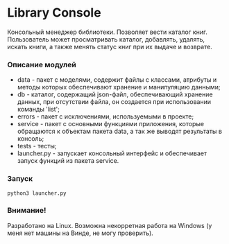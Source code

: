 # Library Console

Консольный менеджер библиотеки. Позволяет вести каталог книг. Пользователь может просматривать каталог, добавлять, удалять, искать книги, а также менять статус книг при их выдаче и возврате.

### Описание модулей
- data - пакет с моделями, содержит файлы с классами, атрибуты и методы которых обеспечивают хранение и манипуляцию данными;
- db - каталог, содержащий json-файл, обеспечивающий хранение данных, при отсутствии файла, он создается при использовании команды 'list';
- errors - пакет с исключениями, используемыми в проекте;
- service - пакет с основными функциями приложения, которые обращаются к объектам пакета data, а так же выводят результаты в консоль;
- tests - тесты;
- launcher.py - запускает консольный интерфейс и обеспечивает запуск функций из пакета service.


### Запуск
```
python3 launcher.py
```
### Внимание!
Разработано на Linux. Возможна некорретная работа на Windows (у меня нет машины на Винде, не могу проверить).
